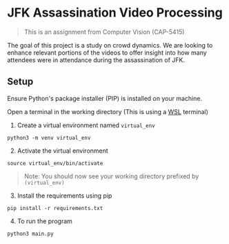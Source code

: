 # JFK Assassination Video Processing
> This is an assignment from Computer Vision (CAP-5415)

The goal of this project is a study on crowd dynamics. We are looking to enhance relevant portions of the videos to offer insight into how many attendees were in attendance during the assassination of JFK. 

## Setup 
Ensure Python's package installer (PIP) is installed on your machine. 

Open a terminal in the working directory (This is using a [WSL](https://learn.microsoft.com/en-us/windows/wsl/install) terminal)

1. Create a virtual environment named `virtual_env`

```
python3 -m venv virtual_env
```

2. Activate the virtual environment
```
source virtual_env/bin/activate
```
> Note: You should now see your working directory prefixed by `(virtual_env)`


3. Install the requirements using pip
```
pip install -r requirements.txt
```

4. To run the program
```
python3 main.py
```
